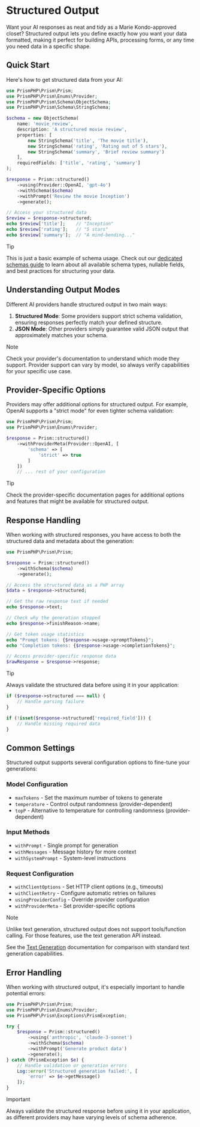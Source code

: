 # Structured Output

Want your AI responses as neat and tidy as a Marie Kondo-approved closet? Structured output lets you define exactly how you want your data formatted, making it perfect for building APIs, processing forms, or any time you need data in a specific shape.

## Quick Start

Here's how to get structured data from your AI:

```php
use PrismPHP\Prism\Prism;
use PrismPHP\Prism\Enums\Provider;
use PrismPHP\Prism\Schema\ObjectSchema;
use PrismPHP\Prism\Schema\StringSchema;

$schema = new ObjectSchema(
    name: 'movie_review',
    description: 'A structured movie review',
    properties: [
        new StringSchema('title', 'The movie title'),
        new StringSchema('rating', 'Rating out of 5 stars'),
        new StringSchema('summary', 'Brief review summary')
    ],
    requiredFields: ['title', 'rating', 'summary']
);

$response = Prism::structured()
    ->using(Provider::OpenAI, 'gpt-4o')
    ->withSchema($schema)
    ->withPrompt('Review the movie Inception')
    ->generate();

// Access your structured data
$review = $response->structured;
echo $review['title'];    // "Inception"
echo $review['rating'];   // "5 stars"
echo $review['summary'];  // "A mind-bending..."
```

> [!TIP]
> This is just a basic example of schema usage. Check out our [dedicated schemas guide](/core-concepts/schemas) to learn about all available schema types, nullable fields, and best practices for structuring your data.

## Understanding Output Modes

Different AI providers handle structured output in two main ways:

1. **Structured Mode**: Some providers support strict schema validation, ensuring responses perfectly match your defined structure.
2. **JSON Mode**: Other providers simply guarantee valid JSON output that approximately matches your schema.

> [!NOTE]
> Check your provider's documentation to understand which mode they support. Provider support can vary by model, so always verify capabilities for your specific use case.

## Provider-Specific Options

Providers may offer additional options for structured output. For example, OpenAI supports a "strict mode" for even tighter schema validation:

```php
use PrismPHP\Prism\Prism;
use PrismPHP\Prism\Enums\Provider;

$response = Prism::structured()
    ->withProviderMeta(Provider::OpenAI, [
        'schema' => [
            'strict' => true
        ]
    ])
    // ... rest of your configuration
```

> [!TIP]
> Check the provider-specific documentation pages for additional options and features that might be available for structured output.

## Response Handling

When working with structured responses, you have access to both the structured data and metadata about the generation:

```php
use PrismPHP\Prism\Prism;

$response = Prism::structured()
    ->withSchema($schema)
    ->generate();

// Access the structured data as a PHP array
$data = $response->structured;

// Get the raw response text if needed
echo $response->text;

// Check why the generation stopped
echo $response->finishReason->name;

// Get token usage statistics
echo "Prompt tokens: {$response->usage->promptTokens}";
echo "Completion tokens: {$response->usage->completionTokens}";

// Access provider-specific response data
$rawResponse = $response->response;
```

> [!TIP]
> Always validate the structured data before using it in your application:
```php
if ($response->structured === null) {
    // Handle parsing failure
}

if (!isset($response->structured['required_field'])) {
    // Handle missing required data
}
```

## Common Settings

Structured output supports several configuration options to fine-tune your generations:

### Model Configuration
- `maxTokens` - Set the maximum number of tokens to generate
- `temperature` - Control output randomness (provider-dependent)
- `topP` - Alternative to temperature for controlling randomness (provider-dependent)

### Input Methods
- `withPrompt` - Single prompt for generation
- `withMessages` - Message history for more context
- `withSystemPrompt` - System-level instructions

### Request Configuration 
- `withClientOptions` - Set HTTP client options (e.g., timeouts)
- `withClientRetry` - Configure automatic retries on failures
- `usingProviderConfig` - Override provider configuration
- `withProviderMeta` - Set provider-specific options

> [!NOTE]
> Unlike text generation, structured output does not support tools/function calling. For those features, use the text generation API instead.

See the [Text Generation](./text-generation.md) documentation for comparison with standard text generation capabilities.

## Error Handling

When working with structured output, it's especially important to handle potential errors:

```php
use PrismPHP\Prism\Prism;
use PrismPHP\Prism\Enums\Provider;
use PrismPHP\Prism\Exceptions\PrismException;

try {
    $response = Prism::structured()
        ->using('anthropic', 'claude-3-sonnet')
        ->withSchema($schema)
        ->withPrompt('Generate product data')
        ->generate();
} catch (PrismException $e) {
    // Handle validation or generation errors
    Log::error('Structured generation failed:', [
        'error' => $e->getMessage()
    ]);
}
```

> [!IMPORTANT]
> Always validate the structured response before using it in your application, as different providers may have varying levels of schema adherence.
